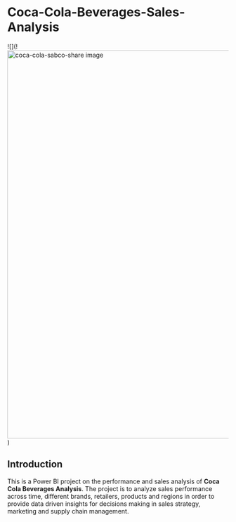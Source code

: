# Coca-Cola-Beverages-Sales-Analysis

![](!<img width="1536" height="884" alt="coca-cola-sabco-share image" src="https://github.com/user-attachments/assets/5f734749-b708-4046-b780-1cdd1d0785e3" />
)

## Introduction
This is a Power BI project on the performance and sales analysis of **Coca Cola Beverages Analysis**. The project is to analyze sales performance across time, different brands, retailers, products and regions in order to provide data driven insights for decisions making in sales strategy, marketing and supply chain management.
